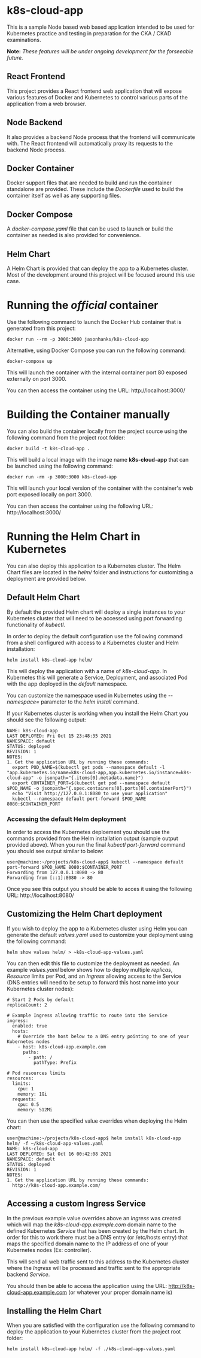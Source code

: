 # k8s-cloud-app

This is a sample Node based web based application intended to be used for Kubernetes practice and testing in preparation for the CKA / CKAD examinations.

**Note:** *These features will be under ongoing development for the forseeable future.*


## React Frontend

This project provides a React frontend web application that will expose various features
of Docker and Kubernetes to control various parts of the application from a web browser. 


## Node Backend

It also provides a backend Node process that the frontend will communicate with. 
The React frontend will automatically proxy its requests to the backend Node process.


## Docker Container

Docker support files that are needed to build and run the container standalone are provided. These include the *Dockerfile* used to build the container itself as well as any supporting files. 


## Docker Compose

A *docker-compose.yaml* file that can be used to launch or build the container as needed is also provided for convenience.


## Helm Chart

A Helm Chart is provided that can deploy the app to a Kubernetes cluster. Most of the development around this project will be focused around this use case.



# Running the *official* container

Use the following command to launch the Docker Hub container that is generated from this project:

    docker run --rm -p 3000:3000 jasonhanks/k8s-cloud-app

Alternative, using Docker Compose you can run the following command:

    docker-compose up

This will launch the container with the internal container port 80 exposed externally on port 3000. 

You can then access the container using the URL: http://localhost:3000/



# Building the Container manually

You can also build the container locally from the project source using the following command from the project root folder:

    docker build -t k8s-cloud-app .

This will build a local image with the image name **k8s-cloud-app** that can be launched using the following command:

    docker run -rm -p 3000:3000 k8s-cloud-app

This will launch your local version of the container with the container's web port exposed locally on port 3000. 

You can then access the container using the following URL: http://localhost:3000/



# Running the Helm Chart in Kubernetes

You can also deploy this application to a Kubernetes cluster. The Helm Chart files are located in the *helm/* folder and instructions for customizing a deployment are provided below.


## Default Helm Chart

By default the provided Helm chart will deploy a single instances to your Kubernetes cluster that will need to be accessed using port forwarding functionality of *kubectl*. 

In order to deploy the default configuration use the following command from a shell configured with access to a Kubernetes cluster and Helm installation:

    helm install k8s-cloud-app helm/

This will deploy the application with a name of *k8s-cloud-app*. In Kubernetes this will generate a Service, Deployment, and associated Pod with the app deployed in the *default* namespace. 

You can customize the namespace used in Kubernetes using the *--namespace=<namespace>* parameter to the *helm install* command.

If your Kubernetes cluster is working when you install the Helm Chart you should see the following output:

    NAME: k8s-cloud-app
    LAST DEPLOYED: Fri Oct 15 23:48:35 2021
    NAMESPACE: default
    STATUS: deployed
    REVISION: 1
    NOTES:
    1. Get the application URL by running these commands:
      export POD_NAME=$(kubectl get pods --namespace default -l "app.kubernetes.io/name=k8s-cloud-app,app.kubernetes.io/instance=k8s-cloud-app" -o jsonpath="{.items[0].metadata.name}")
      export CONTAINER_PORT=$(kubectl get pod --namespace default $POD_NAME -o jsonpath="{.spec.containers[0].ports[0].containerPort}")
      echo "Visit http://127.0.0.1:8080 to use your application"
      kubectl --namespace default port-forward $POD_NAME 8080:$CONTAINER_PORT

### Accessing the default Helm deployment

In order to access the Kubernetes deploement you should use the commands provided from the Helm installation output (sample output provided above). When you run the final *kubectl port-forward* command you should see output similar to below:

    user@machine:~/projects/k8s-cloud-app$ kubectl --namespace default port-forward $POD_NAME 8080:$CONTAINER_PORT
    Forwarding from 127.0.0.1:8080 -> 80
    Forwarding from [::1]:8080 -> 80

Once you see this output you should be able to acces it using the following URL: http://localhost:8080/


## Customizing the Helm Chart deployment

If you wish to deploy the app to a Kubernetes cluster using Helm you can generate the default *values.yaml* used to customize your deployment using the following command:

    helm show values helm/ > ~k8s-cloud-app-values.yaml

You can then edit this file to customize the deployment as needed. An example *values.yaml* below shows how to deploy multiple *replicas*, *Resource* limits per Pod, and an *Ingress* allowing access to the Service (DNS entries will need to be setup to forward this host name into your Kubernetes cluster nodes):

    # Start 2 Pods by default
    replicaCount: 2

    # Example Ingress allowing traffic to route into the Service
    ingress:
      enabled: true
      hosts:
        # Override the host below to a DNS entry pointing to one of your Kubernetes nodes
        - host: k8s-cloud-app.example.com
          paths:
            - path: /
              pathType: Prefix

    # Pod resources limits
    resources:
      limits:
        cpu: 1
        memory: 1Gi
      requests:
        cpu: 0.5
        memory: 512Mi


You can then use the specified value overrides when deploying the Helm chart:

    user@machine:~/projects/k8s-cloud-app$ helm install k8s-cloud-app helm/ -f ~/k8s-cloud-app-values.yaml
    NAME: k8s-cloud-app
    LAST DEPLOYED: Sat Oct 16 00:42:08 2021
    NAMESPACE: default
    STATUS: deployed
    REVISION: 1
    NOTES:
    1. Get the application URL by running these commands:
      http://k8s-cloud-app.example.com/


## Accessing a custom Ingress Service

In the previous example value overrides above an *Ingress* was created which will map the *k8s-cloud-app.example.com* domain name to the defined
Kubernetes *Service* that has been created by the Helm chart. In order for this to work there must be a DNS entry (or /etc/hosts entry) that
maps the specified domain name to the IP address of one of your Kubernetes nodes (Ex: controller). 

This will send all web traffic sent to this address to the Kubernetes cluster where the *Ingress* will be processed and traffic
sent to the appropriate backend *Service*.

You should then be able to access the application using the URL: http://k8s-cloud-app.example.com (or whatever your proper domain name is)


## Installing the Helm Chart

When you are satisfied with the configuration use the following command to deploy the application to your Kubernetes cluster from the project root folder:

    helm install k8s-cloud-app helm/ -f ./k8s-cloud-app-values.yaml

